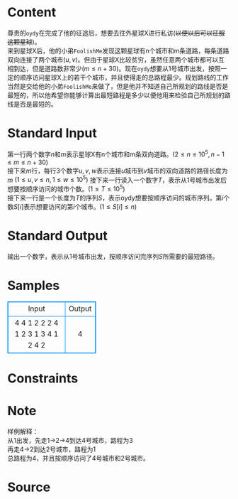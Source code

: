 
# Content

尊贵的`oydy`在完成了他的征途后，想要去往外星球X进行私访(~~以便以后可以征服这颗星球~~)。  
来到星球X后，他的小弟`FoolishMe`发现这颗星球有n个城市和m条道路，每条道路双向连接了两个城市$(u,v)$。但由于星球X比较贫穷，虽然任意两个城市都可以互相到达，但是道路数非常少$(m \leq n + 30)$。现在`oydy`想要从1号城市出发，按照一定的顺序访问星球X上的若干个城市，并且使得走的总路程最少。规划路线的工作当然是交给他的小弟`FoolishMe`来做了，但是他并不知道自己所规划的路线是否是最短的，所以他希望你能够计算出最短路程是多少以便他用来检验自己所规划的路线是否是最短的。

# Standard Input

第一行两个数字$n$和$m$表示星球X有n个城市和m条双向道路。$(2 \leq n \leq 10^5,n - 1 \leq m \leq n + 30)$  
接下来$m$行，每行3个数字$u,v,w$表示连接$u$城市到$v$城市的双向道路的路径长度为$m$ $(1 \leq u,v \leq n, 1 \leq w \leq 10^5)$
接下来一行读入一个数字$T$，表示从1号城市出发后想要按顺序访问的城市个数。$(1 \leq T \leq 10^5)$  
接下来一行是一个长度为$T$的序列$S$，表示oydy想要按顺序访问的城市序列。第$i$个数$S[i]$表示想要访问的第$i$个城市。$(1 \leq S[i] \leq n)$

# Standard Output

输出一个数字，表示从1号城市出发，按顺序访问完序列$S$所需要的最短路径。

# Samples

<style>
        table,table tr th, table tr td { border:1px solid #0094ff; }
        table { width: 200px; min-height: 25px; line-height: 25px; text-align: center; border-collapse: collapse;}   
    </style>
<table>
	<tr>
		<td>Input</td>
		<td>Output</td>
	</tr>
<tr><td>4 4  
1 2 2  
2 4 1  
2 3 1  
3 4 1  
2  
4 2  </td><td>4</td></tr></table>


# Constraints



# Note

样例解释：  
从1出发，先走1->2->4到达4号城市，路程为3  
再走4->2到达2号城市，路程为1  
总路程为4，并且按顺序访问了4号城市和2号城市。

# Source


